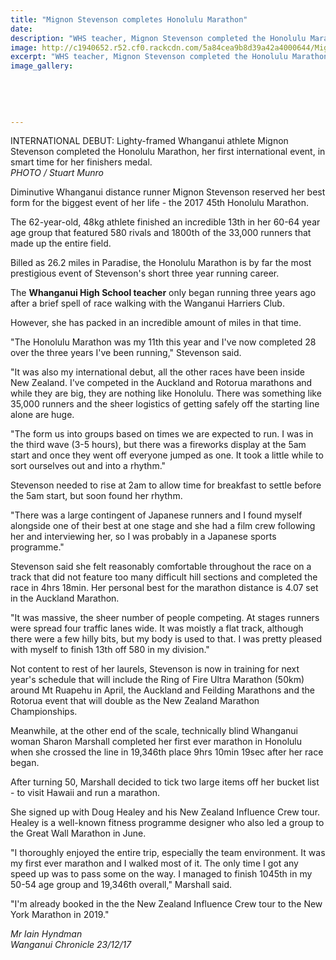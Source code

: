 ```yaml
---
title: "Mignon Stevenson completes Honolulu Marathon"
date: 
description: "WHS teacher, Mignon Stevenson completed the Honolulu Marathon, her first international event, in smart time for her finishers medal..."
image: http://c1940652.r52.cf0.rackcdn.com/5a84cea9b8d39a42a4000644/Mignon-honolulu-marathon-23-dec-2017.jpg
excerpt: "WHS teacher, Mignon Stevenson completed the Honolulu Marathon, her first international event, in smart time for her finishers medal."
image_gallery:
    
    
    
    
    
---
```


<p><span>INTERNATIONAL DEBUT: Lighty-framed Whanganui athlete Mignon Stevenson completed the Honolulu Marathon, her first international event, in smart time for her finishers medal. <br /><em>PHOTO / Stuart Munro</em></span></p>
<p class="element element-paragraph">Diminutive Whanganui distance runner Mignon Stevenson reserved her best form for the biggest event of her life - the 2017 45th Honolulu Marathon.</p>
<p class="element element-paragraph">The 62-year-old, 48kg athlete finished an incredible 13th in her 60-64 year age group that featured 580 rivals and 1800th of the 33,000 runners that made up the entire field.</p>
<p class="element element-paragraph">Billed as 26.2 miles in Paradise, the Honolulu Marathon is by far the most prestigious event of Stevenson's short three year running career.</p>
<p class="element element-paragraph">The <strong>Whanganui High School teacher</strong> only began running three years ago after a brief spell of race walking with the Wanganui Harriers Club.</p>
<p class="element element-paragraph">However, she has packed in an incredible amount of miles in that time.</p>
<p class="element element-paragraph">"The Honolulu Marathon was my 11th this year and I've now completed 28 over the three years I've been running," Stevenson said.</p>
<p class="element element-paragraph">"It was also my international debut, all the other races have been inside New Zealand. I've competed in the Auckland and Rotorua marathons and while they are big, they are nothing like Honolulu. There was something like 35,000 runners and the sheer logistics of getting safely off the starting line alone are huge.</p>
<p class="element element-paragraph">"The form us into groups based on times we are expected to run. I was in the third wave (3-5 hours), but there was a fireworks display at the 5am start and once they went off everyone jumped as one. It took a little while to sort ourselves out and into a rhythm."</p>
<p class="element element-paragraph">Stevenson needed to rise at 2am to allow time for breakfast to settle before the 5am start, but soon found her rhythm.</p>
<p class="element element-paragraph">"There was a large contingent of Japanese runners and I found myself alongside one of their best at one stage and she had a film crew following her and interviewing her, so I was probably in a Japanese sports programme."</p>
<p class="element element-paragraph">Stevenson said she felt reasonably comfortable throughout the race on a track that did not feature too many difficult hill sections and completed the race in 4hrs 18min. Her personal best for the marathon distance is 4.07 set in the Auckland Marathon.</p>
<p class="element element-paragraph">"It was massive, the sheer number of people competing. At stages runners were spread four traffic lanes wide. It was moistly a flat track, although there were a few hilly bits, but my body is used to that. I was pretty pleased with myself to finish 13th off 580 in my division."</p>
<p class="element element-paragraph">Not content to rest of her laurels, Stevenson is now in training for next year's schedule that will include the Ring of Fire Ultra Marathon (50km) around Mt Ruapehu in April, the Auckland and Feilding Marathons and the Rotorua event that will double as the New Zealand Marathon Championships.</p>
<p class="element element-paragraph"><span>Meanwhile, at the other end of the scale, technically blind Whanganui woman Sharon Marshall completed her first ever marathon in Honolulu when she crossed the line in 19,346th place 9hrs 10min 19sec after her race began.</span></p>
<p class="element element-paragraph">After turning 50, Marshall decided to tick two large items off her bucket list - to visit Hawaii and run a marathon.</p>
<p class="element element-paragraph">She signed up with Doug Healey and his New Zealand Influence Crew tour. Healey is a well-known fitness programme designer who also led a group to the Great Wall Marathon in June.</p>
<p class="element element-paragraph">"I thoroughly enjoyed the entire trip, especially the team environment. It was my first ever marathon and I walked most of it. The only time I got any speed up was to pass some on the way. I managed to finish 1045th in my 50-54 age group and 19,346th overall," Marshall said.</p>
<p class="element element-paragraph">"I'm already booked in the the New Zealand Influence Crew tour to the New York Marathon in 2019."</p>
<p><em>Mr Iain Hyndman</em><br /><em>Wanganui Chronicle 23/12/17</em></p>

